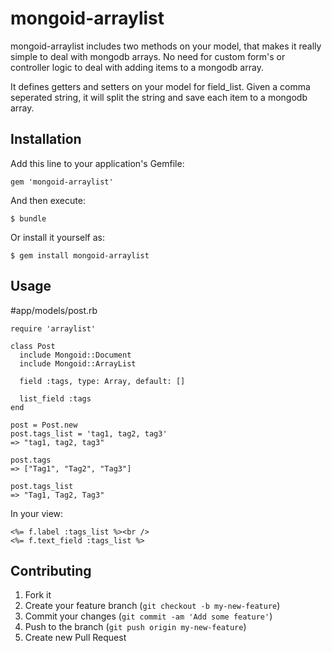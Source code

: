 # mongoid-arraylist

mongoid-arraylist includes two methods on your model, that makes it really simple to deal with mongodb arrays. No need for custom form's or controller logic to deal with adding items to a mongodb array. 

It defines getters and setters on your model for field_list. Given a comma seperated string, it will split the string and save each item to a mongodb array.

## Installation

Add this line to your application's Gemfile:

    gem 'mongoid-arraylist'

And then execute:

    $ bundle

Or install it yourself as:

    $ gem install mongoid-arraylist

## Usage
  #app/models/post.rb

    require 'arraylist'

    class Post
      include Mongoid::Document
      include Mongoid::ArrayList

      field :tags, type: Array, default: []

      list_field :tags
    end

    post = Post.new
    post.tags_list = 'tag1, tag2, tag3'
    => "tag1, tag2, tag3" 

    post.tags
    => ["Tag1", "Tag2", "Tag3"]   

    post.tags_list
    => "Tag1, Tag2, Tag3" 

  In your view:

    <%= f.label :tags_list %><br />
    <%= f.text_field :tags_list %>


## Contributing

1. Fork it
2. Create your feature branch (`git checkout -b my-new-feature`)
3. Commit your changes (`git commit -am 'Add some feature'`)
4. Push to the branch (`git push origin my-new-feature`)
5. Create new Pull Request
